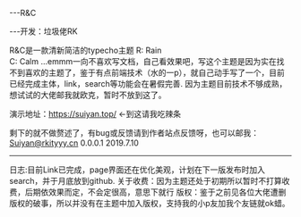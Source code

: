 
---R&C

---开发：垃圾佬RK


R&C是一款清新简洁的typecho主题
R:  Rain   
C:  Calm
…emmm一向不喜欢写文档，自己看效果吧，写这个主题是因为实在找不到喜欢的主题了，鉴于有点前端技术（水的一p），就自己动手写了一个，目前已经完成主体，link，search等功能会在暑假完善.
因为主题目前技术不够成熟，想试试的大佬邮我就欧克，暂时不放到这了。

演示地址：https://suiyan.top/    ←到这请我吃辣条

剩下的就不做赘述了，有bug或反馈请到作者站点反馈呀，也可以邮我：Suiyan@rkityyy.cn
0.0.0.1
2019.7.10

-----
日志:目前Link已完成，page界面还在优化美观，计划在下一版发布时加入search，并于月底放到github.
关于收费：因为主题还处于初期所以暂时不打算收费，后期依效果而定，不会定很高，意思下就行
版权：鉴于之前见各位大佬遭删版权的破事，所以并没有在主题中加入版权，支持我的小p友加我个友链就ok蜡。
